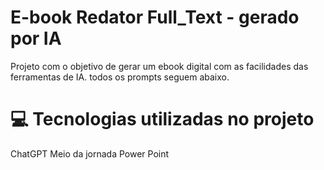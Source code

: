 # E-book Redator Full_Text - gerado por IA
Projeto com o objetivo de gerar um ebook digital com as facilidades das ferramentas de IA. todos os prompts seguem abaixo.
# 💻 Tecnologias utilizadas no projeto
ChatGPT
Meio da jornada
Power Point
